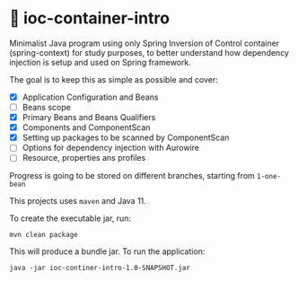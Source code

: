 # :leaves: ioc-container-intro

Minimalist Java program using only Spring Inversion of Control container (spring-context) for study purposes, to better understand how 
dependency injection is setup and used on Spring framework.

The goal is to keep this as simple as possible and cover:

- [x] Application Configuration and Beans
- [ ] Beans scope
- [x] Primary Beans and Beans Qualifiers
- [x] Components and ComponentScan
- [x] Setting up packages to be scanned by ComponentScan
- [ ] Options for dependency injection with Aurowire
- [ ] Resource, properties ans profiles

Progress is going to be stored on different branches, starting from `1-one-bean`

This projects uses `maven` and Java 11.

To create the executable jar, run:

```shell script
mvn clean package
```

This will produce a bundle jar. To run the application:

```shell script
java -jar ioc-continer-intro-1.0-SNAPSHOT.jar
```

